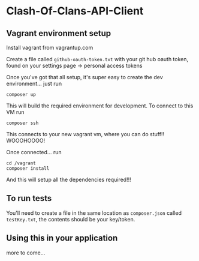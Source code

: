 # Clash-Of-Clans-API-Client

## Vagrant environment setup

Install vagrant from vagrantup.com

Create a file called `github-oauth-token.txt` with your git hub oauth token, found on your settings page -> personal access tokens

Once you've got that all setup, it's super easy to create the dev environment... just run

    composer up
    
This will build the required environment for development.
To connect to this VM run

    composer ssh
    
This connects to your new vagrant vm, where you can do stuff!! WOOOHOOOO!

Once connected... run

    cd /vagrant
    composer install
    
And this will setup all the dependencies required!!!


## To run tests

You'll need to create a file in the same location as `composer.json` called `testKey.txt`, the contents should be your key/token.

## Using this in your application

more to come...
